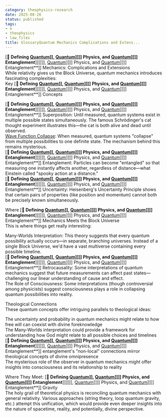 ```yaml
---
category: theophysics-research
date: 2025-08-26
status: published
tags:
- o
- theophysics
- law_files
title: GlossaryQuantum Mechanics Complications and Extens...
---
```

   
[**🔬 Defining [Quantum](../enveloppe/Quantum.md)]], [Quantum](../enveloppe/Quantum.md)]]]] Physics, and [Quantum](../enveloppe/Quantum.md)]]]] Entanglement**]]]]]], [Quantum](../enveloppe/Quantum.md)]]]] Physics, and [Quantum](../enveloppe/Quantum.md)]]]] Entanglement**]] Mechanics: Complications and Extensions   
While relativity gives us the Block Universe, quantum mechanics introduces fascinating complexities:   
Key [**🔬 Defining [Quantum](../enveloppe/Quantum.md)]], [Quantum](../enveloppe/Quantum.md)]]]] Physics, and [Quantum](../enveloppe/Quantum.md)]]]] Entanglement**]]]]]], [Quantum](../enveloppe/Quantum.md)]]]] Physics, and [Quantum](../enveloppe/Quantum.md)]]]] Entanglement**]] Concepts   
   
[**🔬 Defining [Quantum](../enveloppe/Quantum.md)]], [Quantum](../enveloppe/Quantum.md)]]]] Physics, and [Quantum](../enveloppe/Quantum.md)]]]] Entanglement**]]]]]], [Quantum](../enveloppe/Quantum.md)]]]] Physics, and [Quantum](../enveloppe/Quantum.md)]]]] Entanglement**]] Superposition: Until measured, quantum systems exist in multiple possible states simultaneously. The famous Schrödinger's cat thought experiment illustrates this—the cat is both alive and dead until observed.   
[Wave Function Collapse](Loose%20MD/Wave%20Function%20Collapse.md): When measured, quantum systems "collapse" from multiple possibilities to one definite state. The mechanism behind this remains mysterious.   
[**🔬 Defining [Quantum](../enveloppe/Quantum.md)]], [Quantum](../enveloppe/Quantum.md)]]]] Physics, and [Quantum](../enveloppe/Quantum.md)]]]] Entanglement**]]]]]], [Quantum](../enveloppe/Quantum.md)]]]] Physics, and [Quantum](../enveloppe/Quantum.md)]]]] Entanglement**]] Entanglement: Particles can become "entangled" so that measuring one instantly affects another, regardless of distance—what Einstein called "spooky action at a distance."   
[**🔬 Defining [Quantum](../enveloppe/Quantum.md)]], [Quantum](../enveloppe/Quantum.md)]]]] Physics, and [Quantum](../enveloppe/Quantum.md)]]]] Entanglement**]]]]]], [Quantum](../enveloppe/Quantum.md)]]]] Physics, and [Quantum](../enveloppe/Quantum.md)]]]] Entanglement**]] Uncertainty: Heisenberg's Uncertainty Principle shows that certain pairs of properties (like position and momentum) cannot both be precisely known simultaneously.   
   
Where [**🔬 Defining [Quantum](../enveloppe/Quantum.md)]], [Quantum](../enveloppe/Quantum.md)]]]] Physics, and [Quantum](../enveloppe/Quantum.md)]]]] Entanglement**]]]]]], [Quantum](../enveloppe/Quantum.md)]]]] Physics, and [Quantum](../enveloppe/Quantum.md)]]]] Entanglement**]] Mechanics Meets the Block Universe   
This is where things get really interesting:   
   
Many-Worlds Interpretation: This theory suggests that every quantum possibility actually occurs—in separate, branching universes. Instead of a single Block Universe, we'd have a vast multiverse containing every possible timeline.   
[**🔬 Defining [Quantum](../enveloppe/Quantum.md)]], [Quantum](../enveloppe/Quantum.md)]]]] Physics, and [Quantum](../enveloppe/Quantum.md)]]]] Entanglement**]]]]]], [Quantum](../enveloppe/Quantum.md)]]]] Physics, and [Quantum](../enveloppe/Quantum.md)]]]] Entanglement**]] Retrocausality: Some interpretations of quantum mechanics suggest that future measurements can affect past states—challenging our linear understanding of cause and effect.   
The Role of Consciousness: Some interpretations (though controversial among physicists) suggest consciousness plays a role in collapsing quantum possibilities into reality.   
   
Theological Connections   
These quantum concepts offer intriguing parallels to theological ideas:   
   
The uncertainty and probability in quantum mechanics might relate to how free will can coexist with divine foreknowledge   
The Many-Worlds interpretation could provide a framework for understanding how God might relate to all possible choices and timelines   
[**🔬 Defining [Quantum](../enveloppe/Quantum.md)]], [Quantum](../enveloppe/Quantum.md)]]]] Physics, and [Quantum](../enveloppe/Quantum.md)]]]] Entanglement**]]]]]], [Quantum](../enveloppe/Quantum.md)]]]] Physics, and [Quantum](../enveloppe/Quantum.md)]]]] Entanglement**]] entanglement's "non-local" connections mirror theological concepts of divine omnipresence   
The mysterious role of the observer in quantum mechanics might offer insights into consciousness and its relationship to reality   
   
Where They Meet: [**🔬 Defining [Quantum](../enveloppe/Quantum.md)]], [Quantum](../enveloppe/Quantum.md)]]]] Physics, and [Quantum](../enveloppe/Quantum.md)]]]] Entanglement**]]]]]], [Quantum](../enveloppe/Quantum.md)]]]] Physics, and [Quantum](../enveloppe/Quantum.md)]]]] Entanglement**]] Gravity   
The holy grail of theoretical physics is reconciling quantum mechanics with general relativity. Various approaches (string theory, loop quantum gravity, etc.) attempt this unification, which would provide even deeper insights into the nature of spacetime, reality, and potentially, divine perspective.